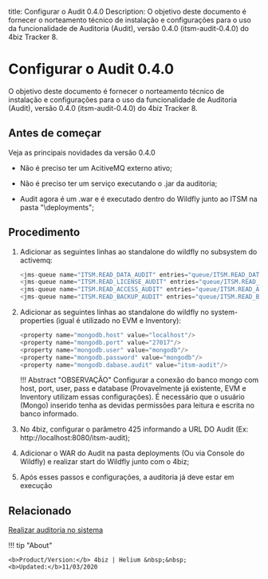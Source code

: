 title: Configurar o Audit 0.4.0
Description: O objetivo deste documento é fornecer o norteamento técnico de instalação e configurações para o uso da funcionalidade de Auditoria (Audit), versão 0.4.0 (itsm-audit-0.4.0) do 4biz Tracker 8.
# Configurar o Audit 0.4.0

O objetivo deste documento é fornecer o norteamento técnico de instalação e configurações para o uso da funcionalidade de Auditoria (Audit), versão 0.4.0 (itsm-audit-0.4.0) do 4biz Tracker 8.

Antes de começar 
-----------------

Veja as principais novidades da versão 0.4.0

 - Não é preciso ter um AcitiveMQ externo ativo;
 
 - Não é preciso ter um serviço executando o .jar da auditoria;
 
 - Audit agora é um .war e é executado dentro do Wildfly junto ao ITSM na pasta "\deployments";
 
Procedimento
--------------

1. Adicionar as seguintes linhas ao standalone do wildfly no subsystem do activemq:

    ```java
    <jms-queue name="ITSM.READ_DATA_AUDIT" entries="queue/ITSM.READ_DATA_AUDIT java:jboss/exported/jms/queue/queue/ITSM.READ_DATA_AUDIT"/>
    <jms-queue name="ITSM.READ_LICENSE_AUDIT" entries="queue/ITSM.READ_LICENSE_AUDIT java:jboss/exported/jms/queue/queue/ITSM.READ_LICENSE_AUDIT"/>
    <jms-queue name="ITSM.READ_ACCESS_AUDIT" entries="queue/ITSM.READ_ACCESS_AUDIT java:jboss/exported/jms/queue/queue/ITSM.READ_ACCESS_AUDIT"/>
    <jms-queue name="ITSM.READ_BACKUP_AUDIT" entries="queue/ITSM.READ_BACKUP_AUDIT java:jboss/exported/jms/queue/queue/ITSM.READ_BACKUP_AUDIT"/>
    ```

2. Adicionar as seguintes linhas ao standalone do wildfly no system-properties (igual é utilizado no EVM e Inventory):  

    ```java
    <property name="mongodb.host" value="localhost"/>
    <property name="mongodb.port" value="27017"/>
    <property name="mongodb.user" value="mongodb"/>
    <property name="mongodb.password" value="mongodb"/>
    <property name="mongodb.dabase.audit" value="itsm-audit"/>
    ```
     
    !!! Abstract "OBSERVAÇÃO"
        Configurar a conexão do banco mongo com host, port, user, pass e database     (Provavelmente já existente, EVM e Inventory utilizam essas configurações). É necessário que o usuário (Mongo) inserido tenha as devidas permissões para leitura e escrita no banco informado.  
 
3. No 4biz, configurar o parâmetro 425 informando a URL DO Audit (Ex: http://localhost:8080/itsm-audit);

4. Adicionar o WAR  do Audit na pasta deployments (Ou via Console do Wildfly) e realizar start do Wildfly junto com o 4biz;

5. Após esses passos e configurações, a auditoria já deve estar em execução

Relacionado
-------------

[Realizar auditoria no sistema](/pt-br/4biz-helium/platform-administration/logs-and-auditing/system-audit.html)

!!! tip "About"

    <b>Product/Version:</b> 4biz | Helium &nbsp;&nbsp;
    <b>Updated:</b>11/03/2020
